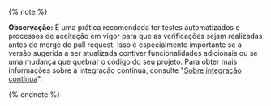 {% note %}

**Observação:** É uma prática recomendada ter testes automatizados e processos de aceitação em vigor para que as verificações sejam realizadas antes do merge do pull request. Isso é especialmente importante se a versão sugerida a ser atualizada contiver funcionalidades adicionais ou se uma mudança que quebrar o código do seu projeto. Para obter mais informações sobre a integração contínua, consulte "[Sobre integração contínua](/actions/building-and-testing-code-with-continuous-integration/about-continuous-integration)".

{% endnote %}
